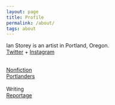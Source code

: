 ```yaml
---
layout: page
title: Profile
permalink: /about/
tags: about
---
```


Ian Storey is an artist in Portland, Oregon.
<br>
<a href="https://twitter.com/k_gruesome" target="_blank">Twitter</a> + <a href="https://www.instagram.com/i.m.storey/" target="_blank">Instagram</a>

<br>
<a href="{{ site.baseurl }}/category/nonfiction">Nonfiction</a>
<br>
<a href="{{ site.baseurl }}/category/portlanders">Portlanders</a>
<br>
<!-- <a href="{{ site.baseurl }}/cv">CV</a> -->
<!--<a href="{{ site.baseurl }}/category/fiction">Fiction</a>
<br>
<a href="{{ site.baseurl }}/category/criticism">Criticism</a>
<br>
<a href="{{ site.baseurl }}/category/nonfiction">Nonfiction</a>
<br>
<a href="{{ site.baseurl }}/category/nonfiction">Technology</a>
<br>
<a href="{{ site.baseurl }}/category/nonfiction">Food</a>
<br>
<a href="{{ site.baseurl }}/category/nonfiction">Events</a>
<br>
<a href="{{ site.baseurl }}/category/nonfiction">Essays</a>
<br>
<a href="{{ site.baseurl }}/category/nonfiction">Opinion</a>
<br> -->
<br>
Writing
<br>
<a href="{{ site.baseurl }}/reportage">Reportage</a>
<br>

<!--<br>
<a class="gruesome" href="http://kidgruesome.art" target="_blank">Stay Gruesome</a>-->
